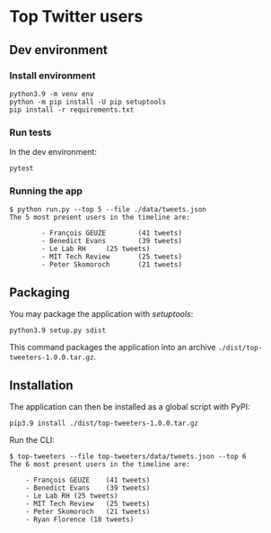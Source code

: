 # Top Twitter users

## Dev environment

### Install environment

```
python3.9 -m venv env
python -m pip install -U pip setuptools
pip install -r requirements.txt 
```

### Run tests

In the dev environment:

```
pytest
```

### Running the app

```
$ python run.py --top 5 --file ./data/tweets.json 
The 5 most present users in the timeline are:

        - François GEUZE        (41 tweets)
        - Benedict Evans        (39 tweets)
        - Le Lab RH     (25 tweets)
        - MIT Tech Review       (25 tweets)
        - Peter Skomoroch       (21 tweets)
```

## Packaging

You may package the application with _setuptools_:

```
python3.9 setup.py sdist
```

This command packages the application into an archive `./dist/top-tweeters-1.0.0.tar.gz`.

## Installation

The application can then be installed as a global script with PyPI:

```
pip3.9 install ./dist/top-tweeters-1.0.0.tar.gz
```

Run the CLI:

```
$ top-tweeters --file top-tweeters/data/tweets.json --top 6
The 6 most present users in the timeline are:

	- François GEUZE	(41 tweets)
	- Benedict Evans	(39 tweets)
	- Le Lab RH	(25 tweets)
	- MIT Tech Review	(25 tweets)
	- Peter Skomoroch	(21 tweets)
	- Ryan Florence	(18 tweets)
```
